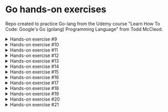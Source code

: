 # Go hands-on exercises

Repo created to practice Go-lang from the Udemy course
"Learn How To Code: Google's Go (golang) Programming Language"
from Todd McCleod.

<details>
<summary>Hands-on exercise #9</summary>

  - Create the following variables with the following scopes:
    - Package level
      - Create outside of `func main`
      - Use the
        - `var` keyword
        - `const` keyword
    - Block level
      - Inside `func main`
      - Use the short declaration operator
  - Use the variable in `func main`


</details>
<details>
<summary>Hands-on exercise #10</summary>

  - Use the terminal to make a Go workspace
    - `mkdir <name>`
    - `cd <name>`
    - `go mod init <some_name>`
  - Write a **hello world** program
    - `vim main.go`
    - Write Go code
  - Run your program
    - `go run main.go`

</details>
<details>
<summary>Hands-on exercise #11</summary>

  - Using the code you wrote in the previous hands-on exercise:
    - Look at the contents in the folder of your module
      - `ls -la`
    - Build your program
      - Any of these:
        - `go build main.go`
        - `go build .`
        - `go build ./...`
    - Run your executable:
      - `./<name of the executable>`

</details>
<details>
<summary>Hands-on exercise #12</summary>

  - Using the code you wrote in the previous hands-on exercise:
    - Build your program for Windows
      - `GOOS=windows go build -o main-windows.exe main.go`
    - Build your program for Mac
      - `GOOS=darwin go build -o main-mac main.go`
    - Build your program for Linux
      - `GOOS=linux go build -o main-linux main.go`

</details>
<details>
<summary>Hands-on exercise #13</summary>

  - Using the code you wrote in the previous hands-on exercise:
    - Make sure your `$GOPATH/bin` is part of your `$PATH` envariable
    - Look in the `$GOPATH/bin`
      - Launch another terminal
      - See the `GOPATH` environment variable with either of these:
        - `go env`
        - `go env GOPATH`
      - Navigate to the `$GOPATH/bin` folder
      - `ls -la`
    - `go install` your program (on the first/other terminal)
      - Look at the executable `$GOPATH/bin`
    - Run the executable in the `$GOPATH/bin`
    - Remove the executable in the `$GOPATH/bin`
      - If you accidentally delet everything, you will need to reinstall your tooling in VScode
      - If you messed it all up, reinstall go.

</details>
<details>
<summary>Hands-on exercise #14</summary>

  - Using the code from the previous hands-on exercise:
    - Use a function from the package found at **github.com/GoesToEleven/puppy**
      - `go get github.com/GoesToEleven/puppy`
    - Inspect your `go.mod` file
    - Run `go mod tidy`
    - What does `go mod tidy` do?
      - https://go.dev/ref/mod#go-mod-tidy

</details>
<details>
<summary>Hands-on exercise #15</summary>

  - Using the code from the previous hands-on exercise:
    - Use a function from the package found at **github.com/GoesToEleven/puppy** but make your code depend on v1.2.0
      - `go get github.com/GoesToEleven/puppy@v1.2.0`
    - Inspect your `go.mod` file

</details>
<details>
<summary>Hands-on exercise #16</summary>

  - Create a github repo for your code
  - Push your code
    - `git add -A`
    - `git commit`
      - Add a comment significant to your commit
    - `git push`
  - Add a version tag to your code of `v1.0.0`
    - `git tag`
    - `git tag v1.0.0`
    - `git push origin --tags`
  - Add a `temp.txt` file to your code
  - Push your code again
  - Add a version tag to your code of `v1.1.0`
  - Look at your version in github
  - Optional: delete your repository

</details>
<details>
<summary>Hands-on exercise #17</summary>

  - At the terminal:
    - go to your go workspace where you wrote your code
    - remove the folder you created to write your go code
      - rm -rf <folder name>

</details>
<details>
<summary>Hands-on exercise #18</summary>

  - This hands-on exercise has a text file associated with it.
  - When I ran a SHA-256 checksum on this text file, I got this hash:
    - `7c6c8937b2a120af15849db05c9f46326761e0eec852a2e973b1e0b6acd59a01`
  - Download the text file associated with this hands-on exercise. Run a SHA-256 checksum on it. Do you get the same hash?
    - shasum -a 256 `/path/to/file`
      - `.` is the current directory
      - if you're in the directory with the file
        - `shasum -a 256 ./file`
  - change the file by one character, then run SHA-256 again
    - `9be13f9173f28ce3dd89c72aad7f5b0549a0641feb869509c7f96e8dc8b6ea8e`

</details>
<details>
<summary>Hands-on exercise #19</summary>

  - create a program that uses both SEQUENTIAL and CONDITIONAL control flow. Your program should do the following
    - create a random int between 0 and 250
    - store the value of that int in a variable with the identifier of x
      - `func Intn(n int) int`
        - `rand.Intn()`
    - print out the name and value of the variable
  - use an if statement to do the following
    - if the value is between 0 and 100
      - print between 0 and 100
    - if the value is between 101 and 200
      - print between 101 and 200
    - if the value is between 201 and 250
      - print between 201 and 250

</details>
<details>
<summary>Hands-on exercise #20</summary>

  - Modify the previous program to use one of these conditional logic statements
    - a switch statement
    - a select statement
  - Which of the above conditional logic statements did you choose and why?

</details>
<details>
<summary>Hands-on exercise #21</summary>

  - Modify the previous program to have your program use the init func to print
    - "This is where initialization for my program occurs"
      - read about the init function in effective go
    - What does niladic mean?

</details>